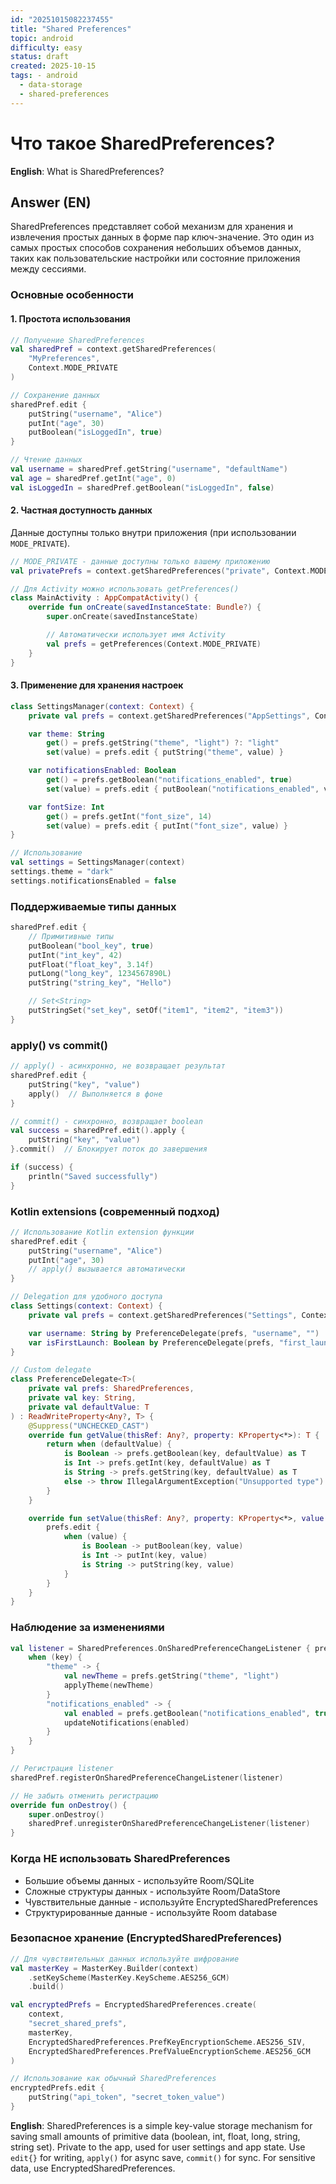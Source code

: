 ```yaml
---
id: "20251015082237455"
title: "Shared Preferences"
topic: android
difficulty: easy
status: draft
created: 2025-10-15
tags: - android
  - data-storage
  - shared-preferences
---
```

# Что такое SharedPreferences?

**English**: What is SharedPreferences?

## Answer (EN)
SharedPreferences представляет собой механизм для хранения и извлечения простых данных в форме пар ключ-значение. Это один из самых простых способов сохранения небольших объемов данных, таких как пользовательские настройки или состояние приложения между сессиями.

### Основные особенности

#### 1. Простота использования

```kotlin
// Получение SharedPreferences
val sharedPref = context.getSharedPreferences(
    "MyPreferences",
    Context.MODE_PRIVATE
)

// Сохранение данных
sharedPref.edit {
    putString("username", "Alice")
    putInt("age", 30)
    putBoolean("isLoggedIn", true)
}

// Чтение данных
val username = sharedPref.getString("username", "defaultName")
val age = sharedPref.getInt("age", 0)
val isLoggedIn = sharedPref.getBoolean("isLoggedIn", false)
```

#### 2. Частная доступность данных

Данные доступны только внутри приложения (при использовании `MODE_PRIVATE`).

```kotlin
// MODE_PRIVATE - данные доступны только вашему приложению
val privatePrefs = context.getSharedPreferences("private", Context.MODE_PRIVATE)

// Для Activity можно использовать getPreferences()
class MainActivity : AppCompatActivity() {
    override fun onCreate(savedInstanceState: Bundle?) {
        super.onCreate(savedInstanceState)

        // Автоматически использует имя Activity
        val prefs = getPreferences(Context.MODE_PRIVATE)
    }
}
```

#### 3. Применение для хранения настроек

```kotlin
class SettingsManager(context: Context) {
    private val prefs = context.getSharedPreferences("AppSettings", Context.MODE_PRIVATE)

    var theme: String
        get() = prefs.getString("theme", "light") ?: "light"
        set(value) = prefs.edit { putString("theme", value) }

    var notificationsEnabled: Boolean
        get() = prefs.getBoolean("notifications_enabled", true)
        set(value) = prefs.edit { putBoolean("notifications_enabled", value) }

    var fontSize: Int
        get() = prefs.getInt("font_size", 14)
        set(value) = prefs.edit { putInt("font_size", value) }
}

// Использование
val settings = SettingsManager(context)
settings.theme = "dark"
settings.notificationsEnabled = false
```

### Поддерживаемые типы данных

```kotlin
sharedPref.edit {
    // Примитивные типы
    putBoolean("bool_key", true)
    putInt("int_key", 42)
    putFloat("float_key", 3.14f)
    putLong("long_key", 1234567890L)
    putString("string_key", "Hello")

    // Set<String>
    putStringSet("set_key", setOf("item1", "item2", "item3"))
}
```

### apply() vs commit()

```kotlin
// apply() - асинхронно, не возвращает результат
sharedPref.edit {
    putString("key", "value")
    apply()  // Выполняется в фоне
}

// commit() - синхронно, возвращает boolean
val success = sharedPref.edit().apply {
    putString("key", "value")
}.commit()  // Блокирует поток до завершения

if (success) {
    println("Saved successfully")
}
```

### Kotlin extensions (современный подход)

```kotlin
// Использование Kotlin extension функции
sharedPref.edit {
    putString("username", "Alice")
    putInt("age", 30)
    // apply() вызывается автоматически
}

// Delegation для удобного доступа
class Settings(context: Context) {
    private val prefs = context.getSharedPreferences("Settings", Context.MODE_PRIVATE)

    var username: String by PreferenceDelegate(prefs, "username", "")
    var isFirstLaunch: Boolean by PreferenceDelegate(prefs, "first_launch", true)
}

// Custom delegate
class PreferenceDelegate<T>(
    private val prefs: SharedPreferences,
    private val key: String,
    private val defaultValue: T
) : ReadWriteProperty<Any?, T> {
    @Suppress("UNCHECKED_CAST")
    override fun getValue(thisRef: Any?, property: KProperty<*>): T {
        return when (defaultValue) {
            is Boolean -> prefs.getBoolean(key, defaultValue) as T
            is Int -> prefs.getInt(key, defaultValue) as T
            is String -> prefs.getString(key, defaultValue) as T
            else -> throw IllegalArgumentException("Unsupported type")
        }
    }

    override fun setValue(thisRef: Any?, property: KProperty<*>, value: T) {
        prefs.edit {
            when (value) {
                is Boolean -> putBoolean(key, value)
                is Int -> putInt(key, value)
                is String -> putString(key, value)
            }
        }
    }
}
```

### Наблюдение за изменениями

```kotlin
val listener = SharedPreferences.OnSharedPreferenceChangeListener { prefs, key ->
    when (key) {
        "theme" -> {
            val newTheme = prefs.getString("theme", "light")
            applyTheme(newTheme)
        }
        "notifications_enabled" -> {
            val enabled = prefs.getBoolean("notifications_enabled", true)
            updateNotifications(enabled)
        }
    }
}

// Регистрация listener
sharedPref.registerOnSharedPreferenceChangeListener(listener)

// Не забыть отменить регистрацию
override fun onDestroy() {
    super.onDestroy()
    sharedPref.unregisterOnSharedPreferenceChangeListener(listener)
}
```

### Когда НЕ использовать SharedPreferences

- Большие объемы данных - используйте Room/SQLite
- Сложные структуры данных - используйте Room/DataStore
- Чувствительные данные - используйте EncryptedSharedPreferences
- Структурированные данные - используйте Room database

### Безопасное хранение (EncryptedSharedPreferences)

```kotlin
// Для чувствительных данных используйте шифрование
val masterKey = MasterKey.Builder(context)
    .setKeyScheme(MasterKey.KeyScheme.AES256_GCM)
    .build()

val encryptedPrefs = EncryptedSharedPreferences.create(
    context,
    "secret_shared_prefs",
    masterKey,
    EncryptedSharedPreferences.PrefKeyEncryptionScheme.AES256_SIV,
    EncryptedSharedPreferences.PrefValueEncryptionScheme.AES256_GCM
)

// Использование как обычный SharedPreferences
encryptedPrefs.edit {
    putString("api_token", "secret_token_value")
}
```

**English**: SharedPreferences is a simple key-value storage mechanism for saving small amounts of primitive data (boolean, int, float, long, string, string set). Private to the app, used for user settings and app state. Use `edit{}` for writing, `apply()` for async save, `commit()` for sync. For sensitive data, use EncryptedSharedPreferences.
